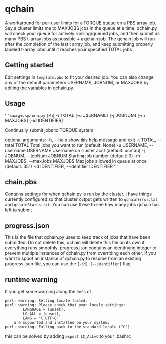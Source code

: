 qchain  
===============  

A workaround for per-user limits for a TORQUE queue on a PBS array job.
Say a cluster limits me to MAXJOBS jobs in the queue at a time. qchain.py will 
check your queue for actively running/queued jobs, and then submit as many PBS
t-array jobs as possible + a qchain job. The qchain job will run after the completion
of the last t array job, and keep submitting properly labeled t-array 
jobs until it reaches your specified TOTAL jobs 

Getting started
--------------------

Edit settings in `template.pbs` to fit your desired job. You can also change
any of the default parameters USERNAME, JOBNUM, or MAXJOBS by editing the variables in qchain.py.

Usage  
----------------

'''
usage: qchain.py [-h] -t TOTAL [-u USERNAME] [-j JOBNUM] [-m MAXJOBS]
                 [-id IDENTIFIER]

Continually submit jobs to TORQUE system

optional arguments:
  -h, --help            show this help message and exit
  -t TOTAL, --total TOTAL
                        Total jobs you want to run (default: None)
  -u USERNAME, --username USERNAME
                        Username on cluster acct (default: ucntau)
  -j JOBNUM, --jobNum JOBNUM
                        Starting job number (default: 0)
  -m MAXJOBS, --maxJobs MAXJOBS
                        Max jobs allowed in queue at once (default: 351)
  -id IDENTIFIER, --identifier IDENTIFIER
'''

chain.pbs
-----------

Contains settings for when qchain.py is run by the cluster. I have things currently
configured so that cluster output gets written to `qchainError.txt` and  `qchainStatus.txt`.
You can use these to see how many jobs qchain has left to submit

progress.json
--------------

This is the file that qchain.py uses to keep track of jobs that have been submitted.
Do not delete this, qchain will delete this file on its own if everything runs smoothly.
progress.json contains an identifying integer to prevent multiple instances of qchain.py from
overriding each other. If you want to spoof an instance of qchain.py to resume from
an existing progress.json file, you can use the `[-id] [--identifier]` flag

runtime warning
----------------

If you get some warning along the lines of 

```
perl: warning: Setting locale failed.
perl: warning: Please check that your locale settings:
        LANGUAGE = (unset),
        LC_ALL = (unset),
        LANG = "C.UTF-8"
    are supported and installed on your system.
perl: warning: Falling back to the standard locale ("C").
```

this can be solved by adding `export LC_ALL=C` to your .bashrc
